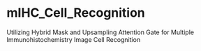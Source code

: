 # mIHC_Cell_Recognition
Utilizing Hybrid Mask and Upsampling Attention Gate for Multiple Immunohistochemistry Image Cell Recognition
